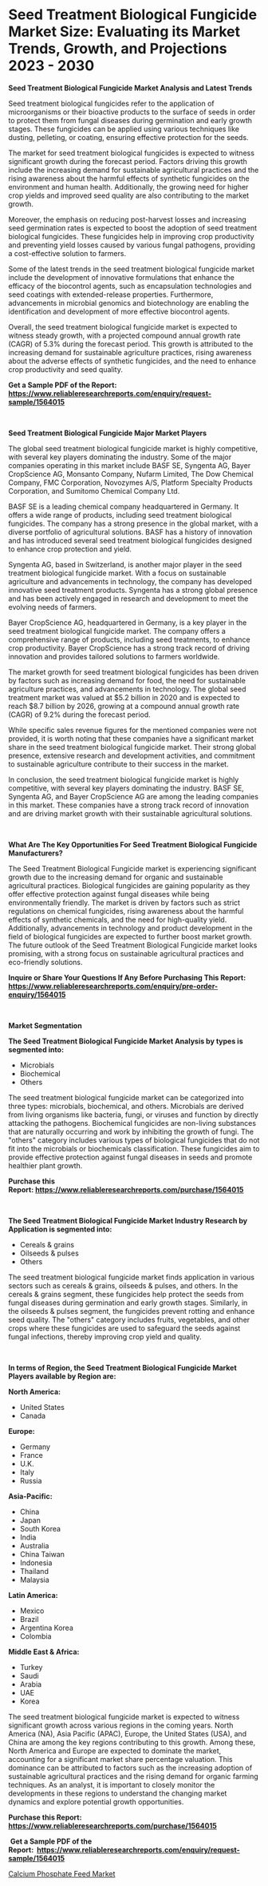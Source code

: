 <p><h1>Seed Treatment Biological Fungicide Market Size: Evaluating its Market Trends, Growth, and Projections 2023 - 2030</h1></p><p><strong>Seed Treatment Biological Fungicide Market Analysis and Latest Trends</strong></p>
<p><p>Seed treatment biological fungicides refer to the application of microorganisms or their bioactive products to the surface of seeds in order to protect them from fungal diseases during germination and early growth stages. These fungicides can be applied using various techniques like dusting, pelleting, or coating, ensuring effective protection for the seeds.</p><p>The market for seed treatment biological fungicides is expected to witness significant growth during the forecast period. Factors driving this growth include the increasing demand for sustainable agricultural practices and the rising awareness about the harmful effects of synthetic fungicides on the environment and human health. Additionally, the growing need for higher crop yields and improved seed quality are also contributing to the market growth.</p><p>Moreover, the emphasis on reducing post-harvest losses and increasing seed germination rates is expected to boost the adoption of seed treatment biological fungicides. These fungicides help in improving crop productivity and preventing yield losses caused by various fungal pathogens, providing a cost-effective solution to farmers.</p><p>Some of the latest trends in the seed treatment biological fungicide market include the development of innovative formulations that enhance the efficacy of the biocontrol agents, such as encapsulation technologies and seed coatings with extended-release properties. Furthermore, advancements in microbial genomics and biotechnology are enabling the identification and development of more effective biocontrol agents.</p><p>Overall, the seed treatment biological fungicide market is expected to witness steady growth, with a projected compound annual growth rate (CAGR) of 5.3% during the forecast period. This growth is attributed to the increasing demand for sustainable agriculture practices, rising awareness about the adverse effects of synthetic fungicides, and the need to enhance crop productivity and seed quality.</p></p>
<p><strong>Get a Sample PDF of the Report:&nbsp; <a href="https://www.reliableresearchreports.com/enquiry/request-sample/1564015">https://www.reliableresearchreports.com/enquiry/request-sample/1564015</a></strong></p>
<p>&nbsp;</p>
<p><strong>Seed Treatment Biological Fungicide Major Market Players</strong></p>
<p><p>The global seed treatment biological fungicide market is highly competitive, with several key players dominating the industry. Some of the major companies operating in this market include BASF SE, Syngenta AG, Bayer CropScience AG, Monsanto Company, Nufarm Limited, The Dow Chemical Company, FMC Corporation, Novozymes A/S, Platform Specialty Products Corporation, and Sumitomo Chemical Company Ltd.</p><p>BASF SE is a leading chemical company headquartered in Germany. It offers a wide range of products, including seed treatment biological fungicides. The company has a strong presence in the global market, with a diverse portfolio of agricultural solutions. BASF has a history of innovation and has introduced several seed treatment biological fungicides designed to enhance crop protection and yield.</p><p>Syngenta AG, based in Switzerland, is another major player in the seed treatment biological fungicide market. With a focus on sustainable agriculture and advancements in technology, the company has developed innovative seed treatment products. Syngenta has a strong global presence and has been actively engaged in research and development to meet the evolving needs of farmers.</p><p>Bayer CropScience AG, headquartered in Germany, is a key player in the seed treatment biological fungicide market. The company offers a comprehensive range of products, including seed treatments, to enhance crop productivity. Bayer CropScience has a strong track record of driving innovation and provides tailored solutions to farmers worldwide.</p><p>The market growth for seed treatment biological fungicides has been driven by factors such as increasing demand for food, the need for sustainable agriculture practices, and advancements in technology. The global seed treatment market was valued at $5.2 billion in 2020 and is expected to reach $8.7 billion by 2026, growing at a compound annual growth rate (CAGR) of 9.2% during the forecast period.</p><p>While specific sales revenue figures for the mentioned companies were not provided, it is worth noting that these companies have a significant market share in the seed treatment biological fungicide market. Their strong global presence, extensive research and development activities, and commitment to sustainable agriculture contribute to their success in the market.</p><p>In conclusion, the seed treatment biological fungicide market is highly competitive, with several key players dominating the industry. BASF SE, Syngenta AG, and Bayer CropScience AG are among the leading companies in this market. These companies have a strong track record of innovation and are driving market growth with their sustainable agricultural solutions.</p></p>
<p>&nbsp;</p>
<p><strong>What Are The Key Opportunities For Seed Treatment Biological Fungicide Manufacturers?</strong></p>
<p><p>The Seed Treatment Biological Fungicide market is experiencing significant growth due to the increasing demand for organic and sustainable agricultural practices. Biological fungicides are gaining popularity as they offer effective protection against fungal diseases while being environmentally friendly. The market is driven by factors such as strict regulations on chemical fungicides, rising awareness about the harmful effects of synthetic chemicals, and the need for high-quality yield. Additionally, advancements in technology and product development in the field of biological fungicides are expected to further boost market growth. The future outlook of the Seed Treatment Biological Fungicide market looks promising, with a strong focus on sustainable agricultural practices and eco-friendly solutions.</p></p>
<p><strong>Inquire or Share Your Questions If Any Before Purchasing This Report: <a href="https://www.reliableresearchreports.com/enquiry/pre-order-enquiry/1564015">https://www.reliableresearchreports.com/enquiry/pre-order-enquiry/1564015</a></strong></p>
<p>&nbsp;</p>
<p><strong>Market Segmentation</strong></p>
<p><strong>The Seed Treatment Biological Fungicide Market Analysis by types is segmented into:</strong></p>
<p><ul><li>Microbials</li><li>Biochemical</li><li>Others</li></ul></p>
<p><p>The seed treatment biological fungicide market can be categorized into three types: microbials, biochemical, and others. Microbials are derived from living organisms like bacteria, fungi, or viruses and function by directly attacking the pathogens. Biochemical fungicides are non-living substances that are naturally occurring and work by inhibiting the growth of fungi. The "others" category includes various types of biological fungicides that do not fit into the microbials or biochemicals classification. These fungicides aim to provide effective protection against fungal diseases in seeds and promote healthier plant growth.</p></p>
<p><strong>Purchase this Report:&nbsp;<a href="https://www.reliableresearchreports.com/purchase/1564015">https://www.reliableresearchreports.com/purchase/1564015</a></strong></p>
<p>&nbsp;</p>
<p><strong>The Seed Treatment Biological Fungicide Market Industry Research by Application is segmented into:</strong></p>
<p><ul><li>Cereals & grains</li><li>Oilseeds & pulses</li><li>Others</li></ul></p>
<p><p>The seed treatment biological fungicide market finds application in various sectors such as cereals & grains, oilseeds & pulses, and others. In the cereals & grains segment, these fungicides help protect the seeds from fungal diseases during germination and early growth stages. Similarly, in the oilseeds & pulses segment, the fungicides prevent rotting and enhance seed quality. The "others" category includes fruits, vegetables, and other crops where these fungicides are used to safeguard the seeds against fungal infections, thereby improving crop yield and quality.</p></p>
<p>&nbsp;</p>
<p><strong>In terms of Region, the Seed Treatment Biological Fungicide Market Players available by Region are:</strong></p>
<p>
    <p> <strong> North America: </strong>
        <ul>
            <li>United States</li>
            <li>Canada</li>
        </ul>
        </p> 
    <p> <strong> Europe: </strong>
        <ul>
            <li>Germany</li>
            <li>France</li>
            <li>U.K.</li>
            <li>Italy</li>
            <li>Russia</li>
        </ul>
        </p> 
    <p> <strong> Asia-Pacific: </strong>
        <ul>
            <li>China</li>
            <li>Japan</li>
            <li>South Korea</li>
            <li>India</li>
            <li>Australia</li>
            <li>China Taiwan</li>
            <li>Indonesia</li>
            <li>Thailand</li>
            <li>Malaysia</li>
        </ul>
        </p> 
    <p> <strong> Latin America: </strong>
        <ul>
            <li>Mexico</li>
            <li>Brazil</li>
            <li>Argentina Korea</li>
            <li>Colombia</li>
        </ul>
        </p> 
    <p> <strong> Middle East & Africa: </strong>
        <ul>
            <li>Turkey</li>
            <li>Saudi</li>
            <li>Arabia</li>
            <li>UAE</li>
            <li>Korea</li>
        </ul>
    </p>
    </p>
<p><p>The seed treatment biological fungicide market is expected to witness significant growth across various regions in the coming years. North America (NA), Asia Pacific (APAC), Europe, the United States (USA), and China are among the key regions contributing to this growth. Among these, North America and Europe are expected to dominate the market, accounting for a significant market share percentage valuation. This dominance can be attributed to factors such as the increasing adoption of sustainable agricultural practices and the rising demand for organic farming techniques. As an analyst, it is important to closely monitor the developments in these regions to understand the changing market dynamics and explore potential growth opportunities.</p></p>
<p><strong>Purchase this Report: <a href="https://www.reliableresearchreports.com/purchase/1564015">https://www.reliableresearchreports.com/purchase/1564015</a></strong></p>
<p>&nbsp;<strong>Get a Sample PDF of the Report:&nbsp;&nbsp;<a href="https://www.reliableresearchreports.com/enquiry/request-sample/1564015">https://www.reliableresearchreports.com/enquiry/request-sample/1564015</a></strong></p>
<p><strong></strong></p>
<p><p><a href="https://github.com/RoccoManning/Market-Research-Report-List-2/blob/main/calcium-phosphate-feed-market.md">Calcium Phosphate Feed Market</a></p></p>